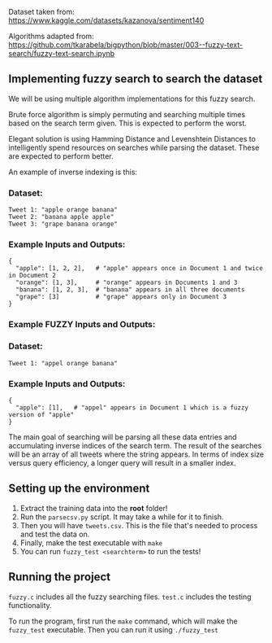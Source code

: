Dataset taken from:
https://www.kaggle.com/datasets/kazanova/sentiment140

Algorithms adapted from:
https://github.com/tkarabela/bigpython/blob/master/003--fuzzy-text-search/fuzzy-text-search.ipynb

## Implementing fuzzy search to search the dataset
We will be using multiple algorithm implementations for this fuzzy search.

Brute force algorithm is simply permuting and searching multiple times based on the search term given. This is expected to perform the worst.

Elegant solution is using Hamming Distance and Levenshtein Distances to intelligently spend resources on searches while parsing the dataset. These are expected to perform better.


An example of inverse indexing is this:

### Dataset:
```
Tweet 1: "apple orange banana"
Tweet 2: "banana apple apple"
Tweet 3: "grape banana orange"
```

### Example Inputs and Outputs:
```
{
  "apple": [1, 2, 2],   # "apple" appears once in Document 1 and twice in Document 2
  "orange": [1, 3],     # "orange" appears in Documents 1 and 3
  "banana": [1, 2, 3],  # "banana" appears in all three documents
  "grape": [3]          # "grape" appears only in Document 3
}
```
### Example FUZZY Inputs and Outputs:
### Dataset:
```
Tweet 1: "appel orange banana"
```

### Example Inputs and Outputs:
```
{
  "apple": [1],   # "appel" appears in Document 1 which is a fuzzy version of "apple"
}
```

The main goal of searching will be parsing all these data entries and accumulating inverse indices of the search term. The result of the searches will be an array of all tweets where the string appears. In terms of index size versus query efficiency, a longer query will result in a smaller index.

## Setting up the environment
1) Extract the training data into the __root__ folder!
2) Run the `parsecsv.py` script. It may take a while for it to finish.
3) Then you will have `tweets.csv`. This is the file that's needed to process and test the data on.
4) Finally, make the test executable with `make`
5) You can run `fuzzy_test <searchterm>` to run the tests!

## Running the project
`fuzzy.c` includes all the fuzzy searching files.
`test.c` includes the testing functionality.

To run the program, first run the `make` command, which will make the `fuzzy_test` executable. Then you can run it using `./fuzzy_test`
